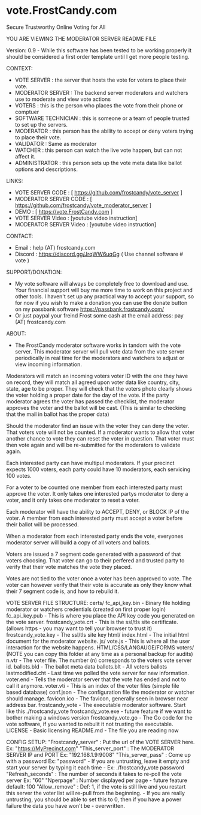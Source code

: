 # vote.FrostCandy.com
Secure Trustworthy Online Voting for All

YOU ARE VIEWING THE MODERATOR SERVER README FILE

Version: 0.9 - While this software has been tested to be working properly it should be considered a first order template until I get more people testing.

CONTEXT:
  - VOTE SERVER         : the server that hosts the vote for voters to place their vote.
  - MODERATOR SERVER    : The backend server moderators and watchers use to moderate and view vote actions
  - VOTERS              : this is the person who places the vote from their phone or comptuer
  - SOFTWARE TECHNICIAN : this is someone or a team of people trusted to set up the servers.
  - MODERATOR           : this person has the ability to accept or deny voters trying to place their vote.
  - VALIDATOR           : Same as moderator
  - WATCHER             : this person can watch the live vote happen, but can not affect it. 
  - ADMINISTRATOR       : this person sets up the vote meta data like ballot options and descriptions.


LINKS:
  - VOTE SERVER CODE        : [ https://github.com/frostcandy/vote_server ]
  - MODERATOR SERVER CODE   : [ https://github.com/frostcandy/vote_moderator_server ]
  - DEMO                    : [ https://vote.FrostCandy.com ]
  - VOTE SERVER Video       : [youtube video instruction]
  - MODERATOR SERVER Video  : [youtube video instruction]

CONTACT:
  - Email                   : help (AT) frostcandy.com
  - Discord                 : https://discord.gg/JrqWW6uqGg   ( Use channel software # vote )

SUPPORT/DONATION:
  - My vote software will always be completely free to download and use. Your financial support will buy me more time to work on this project and other tools. I haven't set up any practical way to accept your support, so for now if you wish to make a donation you can use the donate button on my passbank software
  https://passbank.frostcandy.com/
  - Or just paypal your freind Frost some cash at the email address:  pay (AT) frostcandy.com 



ABOUT:
  - The FrostCandy moderator software works in tandom with the vote server. This moderator server will pull vote data from the vote server periodically in real time for the moderators and watchers to adjust or view incoming information. 

  Moderators will match an incoming voters voter ID with the one they have on record, they will match all agreed upon voter data like country, city, state, age to be proper. They will check that the voters photo clearly shows the voter holding a proper date for the day of the vote. If the party moderator agrees the voter has passed the checklist, the moderator approves the voter and the ballot will be cast. (This is similar to checking that the mail in ballot has the proper data)

  Should the moderator find an issue with the voter they can deny the voter. That voters vote will not be counted. If a moderator wants to allow that voter another chance to vote they can reset the voter in question. That voter must then vote again and will be re-submitted for the moderators to validate again.

  Each interested party can have multipul moderators. If your precinct expects 1000 voters, each party could have 10 moderators, each servicing 100 votes.

  For a voter to be counted one member from each interested party must approve the voter. It only takes one interested partys moderator to deny a voter, and it only takes one moderator to reset a voter. 

  Each moderator will have the ability to ACCEPT, DENY, or BLOCK IP of the voter. A member from each interested party must accept a voter before their ballot will be processed. 

  When a moderator from each interested party ends the vote, everyones moderator server will build a copy of all voters and ballots. 

  Voters are issued a 7 segment code generated with a password of that voters choosing. That voter can go to their perfered and trusted party to verify that their vote matches the vote they placed. 

  Votes are not tied to the voter once a voter has been approved to vote. The voter can however verify that their vote is accurate as only they know what their 7 segment code is, and how to rebuild it.


VOTE SERVER FILE STRUCTURE:
  certs/ 
    fc_api_key.bin       - Binary file holding moderator or watchers credentials (created on first proper login)
    fc_api_key.pub       - This is where you place the API key code you generated on the vote server.
    frostcandy_vote.crt  - This is the ssl/tls site certificate. (allows https - you may want to tell your browser to trust it)
    frostcandy_vote.key  - The ssl/tls site key
  html/
    index.html           - The initial html document for the moderator website. 
  js/
    vote.js              - This is where all the user interaction for the website happens. HTML/CSS/LANGAUGE/FORMS 
  voters/                (NOTE you can copy this folder at any time as a personal backup for audits) 
    n.vtr                - The voter file. The number (n) corresponds to the voters vote server id.
    ballots.bld          - The ballot meta data 
    ballots.blt          - All voters ballots 
    lastmodified.cht     - Last time we polled the vote server for new information. 
    voter.end            - Tells the moderator server that the vote has ended and not to call it anymore.
    voter.vti            - This is an index of the voter files (simple file based database)
  conf.json              - The configuration file the moderator or watcher should manage. 
  favicon.ico            - The favicon, generally seen in browser near address bar.
  frostcandy_vote        - The executable moderator software. Start like this ./frostcandy_vote
  frostcandy_vote.exe    - future feature if we want to bother making a windows version 
  frostcandy_vote.go     - The Go code for the vote software, if you wanted to rebulit it not trusting the executable.
  LICENSE                - Basic licensing
  README.md              - The file you are reading now


CONFIG SETUP:
  "Frostcandy_server"  : Put the url of the VOTE SERVER here. Ex: "https://MyPrecinct.com"
  "This_server_port"   : The MODERATOR SERVER IP and PORT     Ex: "192.168.1.9:9008"
  "This_server_pass"   : Come up with a password              Ex: "password"
    - If you are untrusting, leave it empty and start your server by typing it each time
    - Ex: ./frostcandy_vote password
  "Refresh_seconds"    : The number of seconds it takes to re-poll the vote server Ex: "60"
  "Nperpage"           : Number displayed per page - future feature default: 100
  "Allow_remove"       : Def: 1, if the vote is still live and you restart this server the voter list will re-pull from the beginning.
    - If you are really untrusting, you should be able to set this to 0, then if you have a power failure the data you have won't be 
    - overwritten. 




